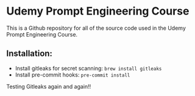 # Udemy Prompt Engineering Course

This is a Github repository for all of the source code used in the Udemy Prompt Engineering Course.

## Installation:

- Install gitleaks for secret scanning: `brew install gitleaks`
- Install pre-commit hooks: `pre-commit install`

Testing Gitleaks again and again!!